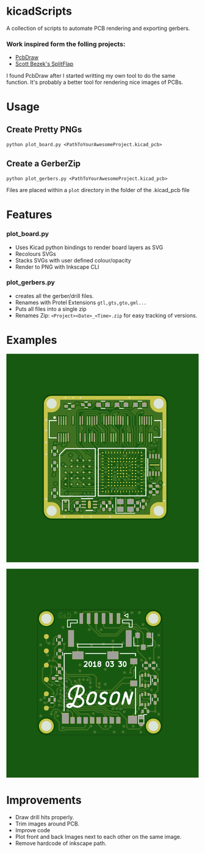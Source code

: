 # kicadScripts
A collection of scripts to automate PCB rendering and exporting gerbers.

### Work inspired form the folling projects:
* [PcbDraw](https://github.com/yaqwsx/PcbDraw)
* [Scott Bezek's SplitFlap](https://github.com/scottbez1/splitflap)

I found PcbDraw after I started writting my own tool to do the same function. It's probably a better tool for rendering nice images of PCBs. 

# Usage #
## Create Pretty PNGs

`python plot_board.py <PathToYourAwesomeProject.kicad_pcb>`

## Create a GerberZip

`python plot_gerbers.py <PathToYourAwesomeProject.kicad_pcb>`

Files are placed within a `plot` directory in the folder of the .kicad_pcb file

# Features #

### plot_board.py

* Uses Kicad python bindings to render board layers as SVG
* Recolours SVGs
* Stacks SVGs with user defined colour/opacity
* Render to PNG with Inkscape CLI

### plot_gerbers.py

* creates all the gerber/drill files.
* Renames with Protel Extensions `gtl,gts,gto,gml...`
* Puts all files into a single zip
* Renames Zip: `<Project><Date>_<Time>.zip` for easy tracking of versions.


# Examples #

![alt-text](example/bosonFrameGrabber-Front.png "bosonFrameGrabber Front")

![alt-text](example/bosonFrameGrabber-Back.png "bosonFrameGrabber Front")

# Improvements

- Draw drill hits properly.
- Trim images around PCB.
- Improve code
- Plot front and back Images next to each other on the same image.
- Remove hardcode of inkscape path.